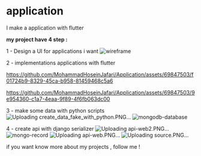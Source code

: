 # application
I make a application with flutter 

**my project have 4 step :**

  1 - Design a UI for applications i want
  ![wireframe](https://github.com/MohammadHoseinJafari/Application/assets/69847503/3d6ad6c3-182f-4447-8954-474578637f61)


  2 - implementations applications with flutter 
  

https://github.com/MohammadHoseinJafari/Application/assets/69847503/f01724b9-8329-45ca-b958-81459468c5a6



https://github.com/MohammadHoseinJafari/Application/assets/69847503/9e954360-c1a7-4eaa-9f89-4f6fb063dc00


  3 - make some data with python scripts
  ![Uploading create_data_fake_with_python.PNG…]()
  ![mongodb-database](https://github.com/MohammadHoseinJafari/Application/assets/69847503/55262ab9-f1bd-4140-9fdd-76b911f00dee)
  
  
  4 - create api with django serializer 
  ![Uploading api-web2.PNG…]()
  ![mongo-record](https://github.com/MohammadHoseinJafari/Application/assets/69847503/79dd358c-fa5c-4aec-a465-af610a7ca76f)
  ![Uploading api-web.PNG…]()
  ![Uploading source.PNG…]()


if you want know more about my projects , follow me !




